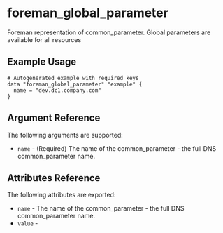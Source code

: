 
# foreman_global_parameter


Foreman representation of common_parameter. Global parameters are available for all resources


## Example Usage

```
# Autogenerated example with required keys
data "foreman_global_parameter" "example" {
  name = "dev.dc1.company.com"
}
```


## Argument Reference

The following arguments are supported:

- `name` - (Required) The name of the common_parameter - the full DNS common_parameter name.


## Attributes Reference

The following attributes are exported:

- `name` - The name of the common_parameter - the full DNS common_parameter name.
- `value` - 

